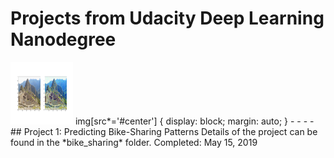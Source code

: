 # Projects from Udacity Deep Learning Nanodegree
<img src="https://github.com/jonessarae/deep_learning_projects/blob/master/machu_picchu_van_gogh_style.png" width="100" height="100">
img[src*='#center'] {
    display: block;
    margin: auto;
}
- - - -
## Project 1: Predicting Bike-Sharing Patterns  
Details of the project can be found in the *bike_sharing* folder.  
Completed: May 15, 2019
